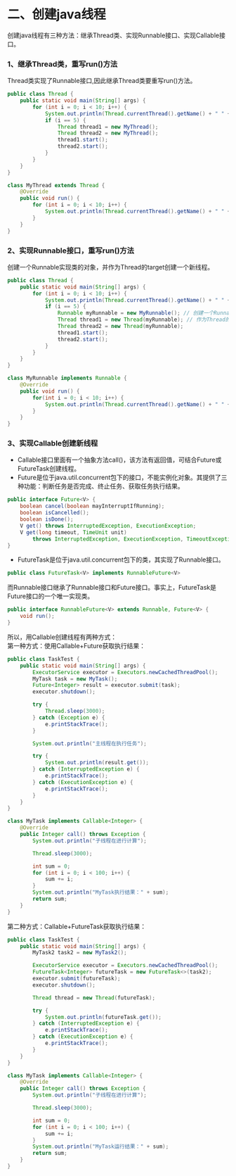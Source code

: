 # 二、创建java线程
创建java线程有三种方法：继承Thread类、实现Runnable接口、实现Callable接口。</br>
### 1、继承Thread类，重写run()方法</br>
Thread类实现了Runnable接口,因此继承Thread类要重写run()方法。</br>

```java
public class Thread {
    public static void main(String[] args) {
        for (int i = 0; i < 10; i++) {
            System.out.println(Thread.currentThread().getName() + " " + i);
            if (i == 5) {
                Thread thread1 = new MyThread();
                Thread thread2 = new MyThread();
                thread1.start();
                thread2.start();
            }
        }
    }
}

class MyThread extends Thread {
    @Override
    public void run() {
        for (int i = 0; i < 10; i++) {
            System.out.println(Thread.currentThread().getName() + " " + i);
        }
    }
}
```

### 2、实现Runnable接口，重写run()方法</br>
创建一个Runnable实现类的对象，并作为Thread的target创建一个新线程。</br>

```java
public class Thread {
    public static void main(String[] args) {
        for (int i = 0; i < 10; i++) {
            System.out.println(Thread.currentThread().getName() + " " + i);
            if (i == 5) {
                Runnable myRunnable = new MyRunnable(); // 创建一个Runnable实现类对象
                Thread thread1 = new Thread(myRunnable); // 作为Thread的target创建新线程
                Thread thread2 = new Thread(myRunnable);
                thread1.start();
                thread2.start();
            }
        }
    }
}

class MyRunnable implements Runnable {
    @Override
    public void run() {
        for(int i = 0; i < 10; i++) {
            System.out.println(Thread.currentThread().getName() + " " + i);
        }
    }
}
```

### 3、实现Callable创建新线程</br>
* Callable接口里面有一个抽象方法call()，该方法有返回值，可结合Future或FutureTask创建线程。</br>
* Future是位于java.util.concurrent包下的接口，不能实例化对象。其提供了三种功能：判断任务是否完成、终止任务、获取任务执行结果。

```java
public interface Future<V> {
    boolean cancel(boolean mayInterruptIfRunning);
    boolean isCancelled();
    boolean isDone();
    V get() throws InterruptedException, ExecutionException;
    V get(long timeout, TimeUnit unit)
        throws InterruptedException, ExecutionException, TimeoutException;
}
```
* FutureTask是位于java.util.concurrent包下的类，其实现了Runnable接口。

```java
public class FutureTask<V> implements RunnableFuture<V>
```

而Runnable接口继承了Runnable接口和Future接口。事实上，FutureTask是Future接口的一个唯一实现类。

```java
public interface RunnableFuture<V> extends Runnable, Future<V> {
    void run();
}
```

所以，用Callable创建线程有两种方式：</br>
第一种方式：使用Callable+Future获取执行结果：

```java
public class TaskTest {
    public static void main(String[] args) {
        ExecutorService executor = Executors.newCachedThreadPool();
        MyTask task = new MyTask();
        Future<Integer> result = executor.submit(task);
        executor.shutdown();

        try {
            Thread.sleep(3000);
        } catch (Exception e) {
            e.printStackTrace();
        }

        System.out.println("主线程在执行任务");

        try {
            System.out.println(result.get());
        } catch (InterruptedException e) {
            e.printStackTrace();
        } catch (ExecutionException e) {
            e.printStackTrace();
        }
    }
}

class MyTask implements Callable<Integer> {
    @Override
    public Integer call() throws Exception {
        System.out.println("子线程在进行计算");

        Thread.sleep(3000);

        int sum = 0;
        for (int i = 0; i < 100; i++) {
            sum += i;
        }
        System.out.println("MyTask执行结果：" + sum);
        return sum;
    }
}

```

第二种方式：Callable+FutureTask获取执行结果：

```java
public class TaskTest {
    public static void main(String[] args) {
        MyTask2 task2 = new MyTask2();

        ExecutorService executor = Executors.newCachedThreadPool();
        FutureTask<Integer> futureTask = new FutureTask<>(task2);
        executor.submit(futureTask);
        executor.shutdown();

        Thread thread = new Thread(futureTask);

        try {
            System.out.println(futureTask.get());
        } catch (InterruptedException e) {
            e.printStackTrace();
        } catch (ExecutionException e) {
            e.printStackTrace();
        }
    }
}

class MyTask implements Callable<Integer> {
    @Override
    public Integer call() throws Exception {
        System.out.println("子线程在进行计算");

        Thread.sleep(3000);

        int sum = 0;
        for (int i = 0; i < 100; i++) {
            sum += i;
        }
        System.out.println("MyTask运行结果：" + sum);
        return sum;
    }
}
```









